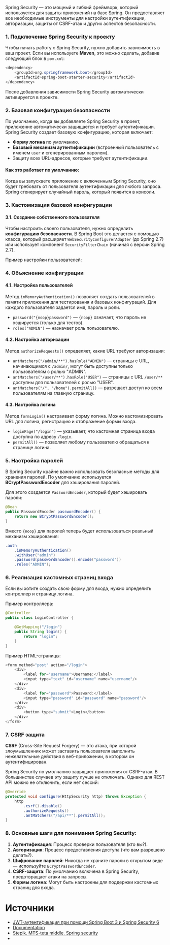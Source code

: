 Spring Security — это мощный и гибкий фреймворк, который используется для защиты приложений на базе Spring. Он предоставляет все необходимые инструменты для настройки аутентификации, авторизации, защиты от CSRF-атак и других аспектов безопасности.

### 1. Подключение Spring Security к проекту

Чтобы начать работу с Spring Security, нужно добавить зависимость в ваш проект. Если вы используете **Maven**, это можно сделать, добавив следующий блок в `pom.xml`:

```java
<dependency>
    <groupId>org.springframework.boot</groupId>
    <artifactId>spring-boot-starter-security</artifactId>
</dependency>
```

После добавления зависимости Spring Security автоматически активируется в проекте.

### 2. Базовая конфигурация безопасности

По умолчанию, когда вы добавляете Spring Security в проект, приложение автоматически защищается и требует аутентификации. Spring Security создает базовую конфигурацию, которая включает:

- **Форму логина** по умолчанию.
- **Базовый механизм аутентификации** (встроенный пользователь с именем `user` и сгенерированным паролем).
- Защиту всех URL-адресов, которые требуют аутентификации.

#### Как это работает по умолчанию:

Когда вы запускаете приложение с включенным Spring Security, оно будет требовать от пользователя аутентификации для любого запроса. Spring сгенерирует случайный пароль, который появится в консоли.

### 3. Кастомизация базовой конфигурации

#### 3.1. Создание собственного пользователя

Чтобы настроить своего пользователя, нужно определить **конфигурацию безопасности**. В Spring Boot это делается с помощью класса, который расширяет `WebSecurityConfigurerAdapter` (до Spring 2.7) или использует компонент `SecurityFilterChain` (начиная с версии Spring 2.7).

Пример настройки пользователей:

### 4. Объяснение конфигурации

#### 4.1. Настройка пользователей

Метод `inMemoryAuthentication()` позволяет создать пользователей в памяти приложения для тестирования и базовых конфигураций. Для каждого пользователя задается имя, пароль и роли.

- `password("{noop}password")` — `{noop}` означает, что пароль не хэшируется (только для тестов).
- `roles("ADMIN")` — назначает роль пользователю.

#### 4.2. Настройка авторизации

Метод `authorizeRequests()` определяет, какие URL требуют авторизации:

- `antMatchers("/admin/**").hasRole("ADMIN")` — страницы с URL, начинающимся с `/admin/`, могут быть доступны только пользователям с ролью "ADMIN".
- `antMatchers("/user/**").hasRole("USER")` — страницы с URL `/user/**` доступны для пользователей с ролью "USER".
- `antMatchers("/", "/home").permitAll()` — разрешает доступ ко всем пользователям на главную страницу.

#### 4.3. Настройка логина

Метод `formLogin()` настраивает форму логина. Можно кастомизировать URL для логина, регистрацию и отображение формы входа.

- `loginPage("/login")` — указывает, что кастомная страница входа доступна по адресу `/login`.
- `permitAll()` — позволяет любому пользователю обращаться к странице логина.

### 5. Настройка паролей

В Spring Security крайне важно использовать безопасные методы для хранения паролей. По умолчанию используется **BCryptPasswordEncoder** для хэширования паролей.

Для этого создается `PasswordEncoder`, который будет хэшировать пароли:

```java
@Bean
public PasswordEncoder passwordEncoder() {
    return new BCryptPasswordEncoder();
}
```

Вместо `{noop}` для паролей теперь будет использоваться реальный механизм хэширования:

```java
.auth
    .inMemoryAuthentication()
    .withUser("admin")
    .password(passwordEncoder().encode("password"))
    .roles("ADMIN");
```


### 6. Реализация кастомных страниц входа

Если вы хотите создать свою форму для входа, нужно определить контроллер и страницу логина.

Пример контроллера:

```java
@Controller
public class LoginController {

    @GetMapping("/login")
    public String login() {
        return "login";
    }
}
```

Пример HTML-страницы:

```java
<form method="post" action="/login">
    <div>
        <label for="username">Username:</label>
        <input type="text" id="username" name="username"/>
    </div>
    <div>
        <label for="password">Password:</label>
        <input type="password" id="password" name="password"/>
    </div>
    <div>
        <button type="submit">Login</button>
    </div>
</form>
```

### 7. CSRF защита

**CSRF** (Cross-Site Request Forgery) — это атака, при которой злоумышленник может заставить пользователя выполнить нежелательные действия в веб-приложении, в котором он аутентифицирован.

Spring Security по умолчанию защищает приложения от CSRF-атак. В большинстве случаев эту защиту лучше не отключать. Однако для REST API можно ее отключить, если нет сессий:

```java
@Override
protected void configure(HttpSecurity http) throws Exception {
    http
        .csrf().disable()
        .authorizeRequests()
        .antMatchers("/api/**").permitAll();
}
```

### 8. Основные шаги для понимания Spring Security:

1. **Аутентификация**: Процесс проверки пользователя (кто вы?).
2. **Авторизация**: Процесс предоставления доступа (что вам разрешено делать?).
3. **Шифрование паролей**: Никогда не храните пароли в открытом виде — используйте `BCryptPasswordEncoder`.
4. **CSRF-защита**: По умолчанию включена в Spring Security, предотвращает атаки на запросы.
5. **Формы логина**: Могут быть настроены для поддержки кастомных страниц для входа.


# Источники

- [JWT-аутентификация при помощи Spring Boot 3 и Spring Security 6](https://habr.com/ru/articles/784508/)
- [Documentation](https://docs.spring.io/spring-security/reference/getting-spring-security.html)
- [Stepik. MTS-teta middle. Spring security](https://stepik.org/lesson/747552/step/2?unit=749360)
- 